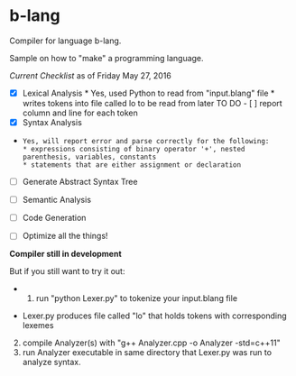 # b-lang
Compiler for language b-lang.

Sample on how to "make" a programming language. 


*Current Checklist* as of Friday May 27, 2016
- [x] Lexical Analysis
      * Yes, used Python to read from "input.blang" file
      * writes tokens into file called lo to be read from later
       TO DO
      - [ ] report column and line for each token
- [x] Syntax Analysis
-     Yes, will report error and parse correctly for the following:
      * expressions consisting of binary operator '+', nested parenthesis, variables, constants
      * statements that are either assignment or declaration
- [ ] Generate Abstract Syntax Tree
- [ ] Semantic Analysis
- [ ] Code Generation
- [ ] Optimize all the things!


__Compiler still in development__


But if you still want to try it out:

- 1. run "python Lexer.py" to tokenize your input.blang file
* Lexer.py produces file called "lo" that holds tokens with corresponding lexemes
2. compile Analyzer(s) with "g++ Analyzer.cpp -o Analyzer -std=c++11"
3. run Analyzer executable in same directory that Lexer.py was run to analyze syntax.
